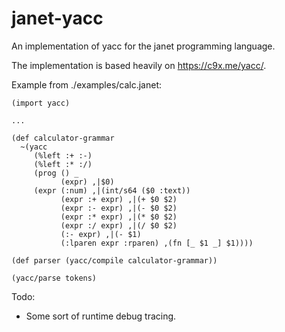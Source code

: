 # janet-yacc

An implementation of yacc for the janet programming language.

The implementation is based heavily on https://c9x.me/yacc/.

Example from ./examples/calc.janet:
```
(import yacc)

...

(def calculator-grammar
  ~(yacc
     (%left :+ :-)
     (%left :* :/)
     (prog () _
           (expr) ,|$0)
     (expr (:num) ,|(int/s64 ($0 :text))
           (expr :+ expr) ,|(+ $0 $2)
           (expr :- expr) ,|(- $0 $2)
           (expr :* expr) ,|(* $0 $2)
           (expr :/ expr) ,|(/ $0 $2)
           (:- expr) ,|(- $1)
           (:lparen expr :rparen) ,(fn [_ $1 _] $1))))

(def parser (yacc/compile calculator-grammar))

(yacc/parse tokens)
```

Todo:

- Some sort of runtime debug tracing.
